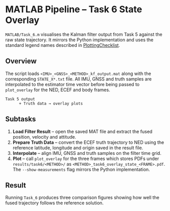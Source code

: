 # MATLAB Pipeline – Task 6 State Overlay

`MATLAB/Task_6.m` visualises the Kalman filter output from Task 5 against the
raw state trajectory. It mirrors the Python implementation and uses the standard
legend names described in [PlottingChecklist](../PlottingChecklist.md).

## Overview

The script loads `<IMU>_<GNSS>_<METHOD>_kf_output.mat` along with the
corresponding `STATE_X*.txt` file. All IMU, GNSS and truth samples are
interpolated to the estimator time vector before being passed to `plot_overlay`
for the NED, ECEF and body frames.

```text
Task 5 output
      + Truth data → overlay plots
```

## Subtasks

1. **Load Filter Result** – open the saved MAT file and extract the fused
   position, velocity and attitude.
2. **Prepare Truth Data** – convert the ECEF truth trajectory to NED using the
   reference latitude, longitude and origin saved in the result file.
3. **Interpolate** – align IMU, GNSS and truth samples on the filter time grid.
4. **Plot** – call `plot_overlay` for the three frames which stores PDFs under
   ``results/task6/<METHOD>/`` as `<METHOD>_task6_overlay_state_<FRAME>.pdf`. The ``--show-measurements``
   flag mirrors the Python implementation.

## Result

Running `Task_6` produces three comparison figures showing how well the fused
trajectory follows the reference solution.
